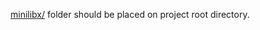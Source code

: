 [minilibx/](https://github.com/dannywillems/minilibx-mac-osx) folder should be
placed on project root directory.
